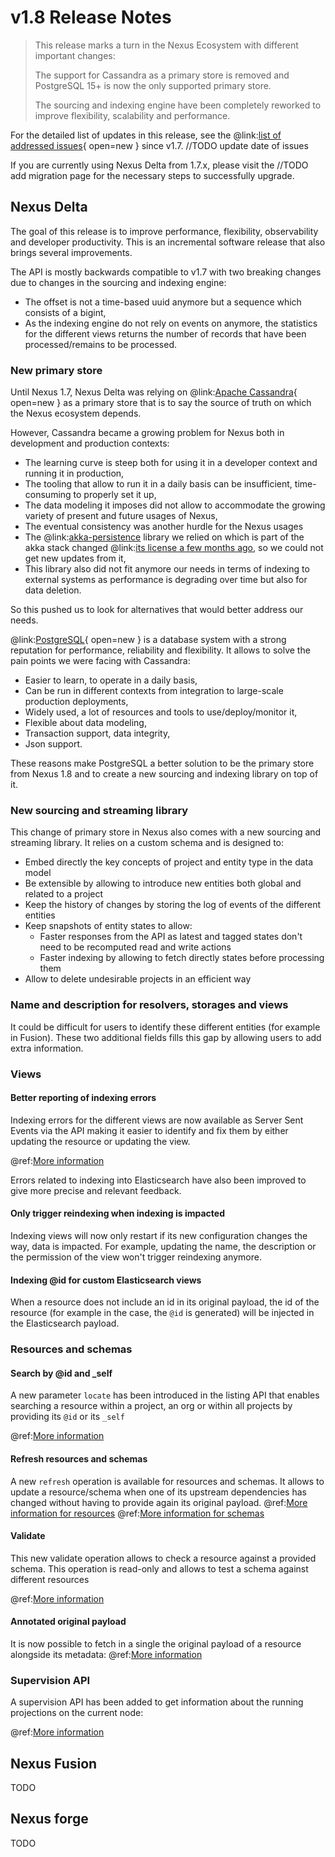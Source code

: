 # v1.8 Release Notes

> This release marks a turn in the Nexus Ecosystem with different important changes:
> 
> The support for Cassandra as a primary store is removed and PostgreSQL 15+ is now the only supported primary store.
>
> The sourcing and indexing engine have been completely reworked to improve flexibility, scalability and performance.

For the detailed list of updates in this release, see the
@link:[list of addressed issues](https://github.com/BlueBrain/nexus/issues?&q=is%3Aissue+is%3Aclosed+created%3A2022-03-15..2023-02-21+){ open=new }
since v1.7. //TODO update date of issues

If you are currently using Nexus Delta from 1.7.x, please
visit the //TODO add migration page for the necessary steps to successfully upgrade.

## Nexus Delta

The goal of this release is to improve performance, flexibility, observability and developer productivity.
This is an incremental software release that also brings several improvements.

The API is mostly backwards compatible to v1.7 with two breaking changes due to changes in the sourcing and indexing engine:

* The offset is not a time-based uuid anymore but a sequence which consists of a bigint,
* As the indexing engine do not rely on events on anymore, the statistics for the different views returns the number of records that have been processed/remains to be processed.

### New primary store

Until Nexus 1.7, Nexus Delta was relying on @link:[Apache Cassandra](https://cassandra.apache.org/_/index.html){ open=new } 
as a primary store that is to say the source of truth on which the Nexus ecosystem depends.

However, Cassandra became a growing problem for Nexus both in development and production contexts:

* The learning curve is steep both for using it in a developer context and running it in production,
* The tooling that allow to run it in a daily basis can be insufficient, time-consuming to properly set it up,
* The data modeling it imposes did not allow to accommodate the growing variety of present and future usages of Nexus,
* The eventual consistency was another hurdle for the Nexus usages
* The @link:[akka-persistence](https://doc.akka.io/docs/akka/current/typed/index-persistence.html) library we relied on 
which is part of the akka stack changed @link:[its license a few months ago](https://www.lightbend.com/blog/why-we-are-changing-the-license-for-akka), 
so we could not get new updates from it,
* This library also did not fit anymore our needs in terms of indexing to external systems as performance is degrading over time
but also for data deletion.

So this pushed us to look for alternatives that would better address our needs.

@link:[PostgreSQL](https://www.postgresql.org/){ open=new } is a database system with a strong reputation for performance, reliability and flexibility.
It allows to solve the pain points we were facing with Cassandra:

* Easier to learn, to operate in a daily basis,
* Can be run in different contexts from integration to large-scale production deployments,
* Widely used, a lot of resources and tools to use/deploy/monitor it,
* Flexible about data modeling,
* Transaction support, data integrity,
* Json support.

These reasons make PostgreSQL a better solution to be the primary store from Nexus 1.8 and to create a new sourcing
and indexing library on top of it.

### New sourcing and streaming library

This change of primary store in Nexus also comes with a new sourcing and streaming library.
It relies on a custom schema and is designed to:

* Embed directly the key concepts of project and entity type in the data model
* Be extensible by allowing to introduce new entities both global and related to a project
* Keep the history of changes by storing the log of events of the different entities
* Keep snapshots of entity states to allow:
  * Faster responses from the API as latest and tagged states don't need to be recomputed read and write actions
  * Faster indexing by allowing to fetch directly states before processing them
* Allow to delete undesirable projects in an efficient way

### Name and description for resolvers, storages and views
It could be difficult for users to identify these different entities (for example in Fusion).
These two additional fields fills this gap by allowing users to add extra information.

### Views

#### Better reporting of indexing errors
Indexing errors for the different views are now available as Server Sent Events via the API making it easier to 
identify and fix them by either updating the resource or updating the view.

@ref:[More information](../delta/api/views/index.md#fetch-indexing-failures)

Errors related to indexing into Elasticsearch have also been improved to give more precise and relevant feedback. 

#### Only trigger reindexing when indexing is impacted

Indexing views will now only restart if its new configuration changes the way, data is impacted.
For example, updating the name, the description or the permission of the view won't trigger reindexing anymore.

#### Indexing @id for custom Elasticsearch views

When a resource does not include an id in its original payload, the id of the resource (for example in the case,
the `@id` is generated) will be injected in the Elasticsearch payload.

### Resources and schemas

#### Search by @id and _self

A new parameter `locate` has been introduced in the listing API that enables searching a resource within a project, an org
or within all projects by providing its `@id` or its `_self`

@ref:[More information](../delta/api/schemas-api.md#list)

#### Refresh resources and schemas
A new `refresh` operation is available for resources and schemas. It allows to update a resource/schema when one of its
upstream dependencies has changed without having to provide again its original payload.
@ref:[More information for resources](../delta/api/resources-api.md#refresh)
@ref:[More information for schemas](../delta/api/schemas-api.md#refresh)

#### Validate
This new validate operation allows to check a resource against a provided schema.
This operation is read-only and allows to test a schema against different resources

@ref:[More information](../delta/api/resources-api.md#validate)

#### Annotated original payload

It is now possible to fetch in a single the original payload of a resource alongside its metadata:
@ref:[More information](../delta/api/resources-api.md#fetch-original-payload)

### Supervision API

A supervision API has been added to get information about the running projections on the current node:

@ref:[More information](../delta/api/supervision-api.md)

## Nexus Fusion

TODO

## Nexus forge

TODO